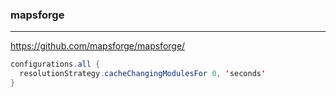 ### mapsforge
---
https://github.com/mapsforge/mapsforge/

```java
configurations.all {
  resolutionStrategy.cacheChangingModulesFor 0, 'seconds'
}
```

```
```

```
```
